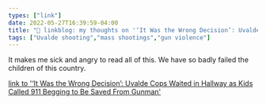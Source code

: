 ```yaml
---
types: ["link"]
date: 2022-05-27T16:39:59-04:00
title: "🔗 linkblog: my thoughts on '‘It Was the Wrong Decision’: Uvalde Cops Waited in Hallway as Kids Called 911 Begging to Be Saved From Gunman'"
tags: ["Uvalde shooting","mass shootings","gun violence"]
---
```

It makes me sick and angry to read all of this. We have so badly failed the children of this country.
 

[link to '‘It Was the Wrong Decision’: Uvalde Cops Waited in Hallway as Kids Called 911 Begging to Be Saved From Gunman'](https://www.vice.com/en/article/jgmyvb/texas-cop-waited-backup-911-kids-inside)
